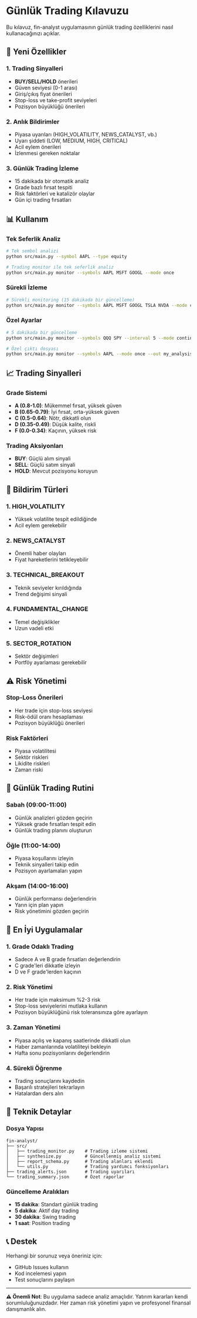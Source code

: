 # Günlük Trading Kılavuzu

Bu kılavuz, fin-analyst uygulamasının günlük trading özelliklerini nasıl kullanacağınızı açıklar.

## 🚀 Yeni Özellikler

### 1. Trading Sinyalleri

- **BUY/SELL/HOLD** önerileri
- Güven seviyesi (0-1 arası)
- Giriş/çıkış fiyat önerileri
- Stop-loss ve take-profit seviyeleri
- Pozisyon büyüklüğü önerileri

### 2. Anlık Bildirimler

- Piyasa uyarıları (HIGH_VOLATILITY, NEWS_CATALYST, vb.)
- Uyarı şiddeti (LOW, MEDIUM, HIGH, CRITICAL)
- Acil eylem önerileri
- İzlenmesi gereken noktalar

### 3. Günlük Trading İzleme

- 15 dakikada bir otomatik analiz
- Grade bazlı fırsat tespiti
- Risk faktörleri ve katalizör olaylar
- Gün içi trading fırsatları

## 📊 Kullanım

### Tek Seferlik Analiz

```bash
# Tek sembol analizi
python src/main.py --symbol AAPL --type equity

# Trading monitor ile tek seferlik analiz
python src/main.py monitor --symbols AAPL MSFT GOOGL --mode once
```

### Sürekli İzleme

```bash
# Sürekli monitoring (15 dakikada bir güncelleme)
python src/main.py monitor --symbols AAPL MSFT GOOGL TSLA NVDA --mode continuous --interval 15
```

### Özel Ayarlar

```bash
# 5 dakikada bir güncelleme
python src/main.py monitor --symbols QQQ SPY --interval 5 --mode continuous

# Özel çıktı dosyası
python src/main.py monitor --symbols AAPL --mode once --out my_analysis.json
```

## 📈 Trading Sinyalleri

### Grade Sistemi

- **A (0.8-1.0)**: Mükemmel fırsat, yüksek güven
- **B (0.65-0.79)**: İyi fırsat, orta-yüksek güven
- **C (0.5-0.64)**: Nötr, dikkatli olun
- **D (0.35-0.49)**: Düşük kalite, riskli
- **F (0.0-0.34)**: Kaçının, yüksek risk

### Trading Aksiyonları

- **BUY**: Güçlü alım sinyali
- **SELL**: Güçlü satım sinyali
- **HOLD**: Mevcut pozisyonu koruyun

## 🔔 Bildirim Türleri

### 1. HIGH_VOLATILITY

- Yüksek volatilite tespit edildiğinde
- Acil eylem gerekebilir

### 2. NEWS_CATALYST

- Önemli haber olayları
- Fiyat hareketlerini tetikleyebilir

### 3. TECHNICAL_BREAKOUT

- Teknik seviyeler kırıldığında
- Trend değişimi sinyali

### 4. FUNDAMENTAL_CHANGE

- Temel değişiklikler
- Uzun vadeli etki

### 5. SECTOR_ROTATION

- Sektör değişimleri
- Portföy ayarlaması gerekebilir

## ⚠️ Risk Yönetimi

### Stop-Loss Önerileri

- Her trade için stop-loss seviyesi
- Risk-ödül oranı hesaplaması
- Pozisyon büyüklüğü önerileri

### Risk Faktörleri

- Piyasa volatilitesi
- Sektör riskleri
- Likidite riskleri
- Zaman riski

## 📱 Günlük Trading Rutini

### Sabah (09:00-11:00)

- Günlük analizleri gözden geçirin
- Yüksek grade fırsatları tespit edin
- Günlük trading planını oluşturun

### Öğle (11:00-14:00)

- Piyasa koşullarını izleyin
- Teknik sinyalleri takip edin
- Pozisyon ayarlamaları yapın

### Akşam (14:00-16:00)

- Günlük performansı değerlendirin
- Yarın için plan yapın
- Risk yönetimini gözden geçirin

## 🎯 En İyi Uygulamalar

### 1. Grade Odaklı Trading

- Sadece A ve B grade fırsatları değerlendirin
- C grade'leri dikkatle izleyin
- D ve F grade'lerden kaçının

### 2. Risk Yönetimi

- Her trade için maksimum %2-3 risk
- Stop-loss seviyelerini mutlaka kullanın
- Pozisyon büyüklüğünü risk toleransınıza göre ayarlayın

### 3. Zaman Yönetimi

- Piyasa açılış ve kapanış saatlerinde dikkatli olun
- Haber zamanlarında volatiliteyi bekleyin
- Hafta sonu pozisyonlarını değerlendirin

### 4. Sürekli Öğrenme

- Trading sonuçlarını kaydedin
- Başarılı stratejileri tekrarlayın
- Hatalardan ders alın

## 🔧 Teknik Detaylar

### Dosya Yapısı

```
fin-analyst/
├── src/
│   ├── trading_monitor.py    # Trading izleme sistemi
│   ├── synthesize.py         # Güncellenmiş analiz sistemi
│   ├── report_schema.py      # Trading alanları eklendi
│   └── utils.py              # Trading yardımcı fonksiyonları
├── trading_alerts.json       # Trading uyarıları
└── trading_summary.json      # Özet raporlar
```

### Güncelleme Aralıkları

- **15 dakika**: Standart günlük trading
- **5 dakika**: Aktif day trading
- **30 dakika**: Swing trading
- **1 saat**: Position trading

## 📞 Destek

Herhangi bir sorunuz veya öneriniz için:

- GitHub Issues kullanın
- Kod incelemesi yapın
- Test sonuçlarını paylaşın

---

**⚠️ Önemli Not**: Bu uygulama sadece analiz amaçlıdır. Yatırım kararları kendi sorumluluğunuzdadır. Her zaman risk yönetimi yapın ve profesyonel finansal danışmanlık alın.

